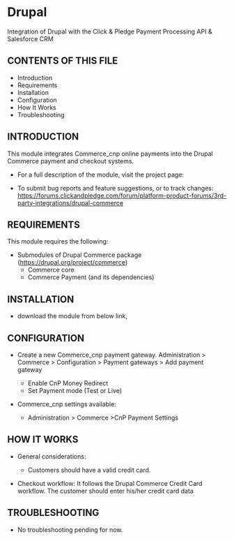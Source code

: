 Drupal
======
Integration of Drupal with the Click & Pledge Payment Processing API & Salesforce CRM

CONTENTS OF THIS FILE
---------------------
* Introduction
* Requirements
* Installation
* Configuration
* How It Works
* Troubleshooting



INTRODUCTION
------------
This module integrates Commerce_cnp online payments into
the Drupal Commerce payment and checkout systems.


* For a full description of the module, visit the project page:
  
* To submit bug reports and feature suggestions, or to track changes:
  https://forums.clickandpledge.com/forum/platform-product-forums/3rd-party-integrations/drupal-commerce


REQUIREMENTS
------------
This module requires the following:
* Submodules of Drupal Commerce package (https://drupal.org/project/commerce)
  - Commerce core
  - Commerce Payment (and its dependencies)



INSTALLATION
------------
* download the module from below link,


CONFIGURATION
-------------
* Create a new Commerce_cnp payment gateway.
  Administration > Commerce > Configuration > Payment gateways > Add payment gateway
  - Enable CnP Money Redirect
  - Set Payment mode (Test or Live)

*  Commerce_cnp settings available:
   - Administration > Commerce >CnP Payment Settings


HOW IT WORKS
------------
* General considerations:  
  - Customers should have a valid credit card.

* Checkout workflow:
  It follows the Drupal Commerce Credit Card workflow.
  The customer should enter his/her credit card data

TROUBLESHOOTING
---------------
* No troubleshooting pending for now.